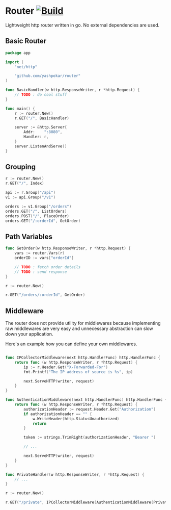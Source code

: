 # Router [![Build](https://github.com/yashpokar/router/actions/workflows/ci.yaml/badge.svg)](https://github.com/yashpokar/router/actions/workflows/ci.yaml)

Lightweight http router written in go.
No external dependencies are used.

## Basic Router

```go
package app

import (
    "net/http"

    "github.com/yashpokar/router"
)

func BasicHandler(w http.ResponseWriter, r *http.Request) {
    // TODO : do cool stuff
}

func main() {
    r := router.New()
	r.GET("/", BasicHandler)

    server := &http.Server{
        Addr:    ":8080",
        Handler: r,
    }
    server.ListenAndServe()
}
```

## Grouping

```go
r := router.New()
r.GET("/", Index)

api := r.Group("/api")
v1 := api.Group("/v1")

orders := v1.Group("/orders")
orders.GET("/", ListOrders)
orders.POST("/", PlaceOrder)
orders.GET("/:orderId", GetOrder)
```

## Path Variables

```go
func GetOrder(w http.ResponseWriter, r *http.Request) {
    vars := router.Vars(r)
    orderID := vars["orderId"]

    // TODO : fetch order details
    // TODO : send response
}

r := router.New()

r.GET("/orders/:orderId", GetOrder)
```

## Middleware

The router does not provide utility for middlewares because implementing raw middlewares are very easy
and unnecessary abstraction can slow down your application.

Here's an example how you can define your own middlewares.

```go

func IPCollectorMiddleware(next http.HandlerFunc) http.HandlerFunc {
    return func (w http.ResponseWriter, r *http.Request) {
        ip := r.Header.Get("X-Forwarded-For")
        fmt.Printf("The IP address of source is %s", ip)

        next.ServeHTTP(writer, request)
    }
}

func AuthenticationMiddleware(next http.HandlerFunc) http.HandlerFunc {
    return func (w http.ResponseWriter, r *http.Request) {
		authorizationHeader := request.Header.Get("Authorization")
		if authorizationHeader == "" {
            w.WriteHeader(http.StatusUnauthorized)
            return
        }

        token := strings.TrimRight(authorizationHeader, "Bearer ")

        // ...

        next.ServeHTTP(writer, request)
    }
}

func PrivateHandler(w http.ResponseWriter, r *http.Request) {
    // ...
}

r := router.New()

r.GET("/private", IPCollectorMiddleware(AuthenticationMiddleware(PrivateHandler)))
```
